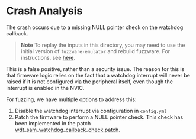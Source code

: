 # Crash Analysis
The crash occurs due to a missing NULL pointer check on the watchdog callback.

> **Note**
> To replay the inputs in this directory, you may need to use the initial version of `fuzzware-emulator` and rebuild fuzzware. For instructions, see [here](https://github.com/fuzzware-fuzzer/fuzzware-experiments/tree/main/04-crash-analysis).

This is a false positive, rather than a security issue. The reason for this is that firmware logic relies on the fact that a watchdog interrupt will never be raised if it is not configured via the peripheral itself, even though the interrupt is enabled in the NVIC.

For fuzzing, we have multiple options to address this:
1. Disable the watchdog interrupt via configuration in `config.yml`
2. Patch the firmware to perform a NULL pointer check. This check has been implemented in the patch [wdt_sam_watchdog_callback_check.patch](../../../building/patches/wdt_sam_watchdog_callback_check.patch).
